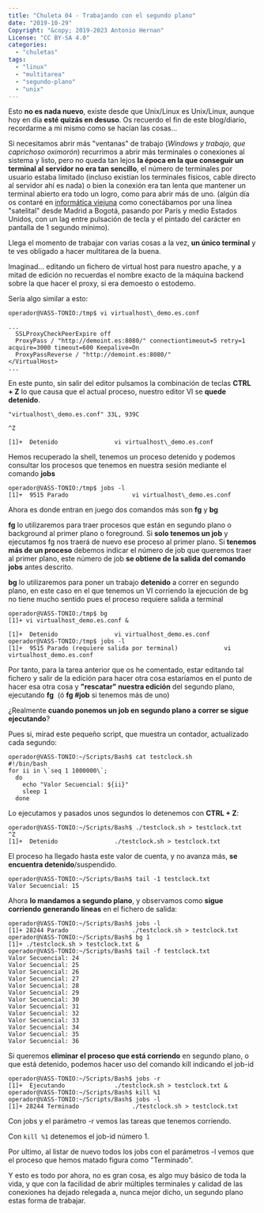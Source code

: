 ```yaml
---
title: "Chuleta 04 - Trabajando con el segundo plano"
date: "2019-10-29"
Copyright: "&copy; 2019-2023 Antonio Hernan"
License: "CC BY-SA 4.0"
categories: 
  - "chuletas"
tags: 
  - "linux"
  - "multitarea"
  - "segundo-plano"
  - "unix"
---
```


Esto **no es nada nuevo**, existe desde que Unix/Linux es Unix/Linux, aunque hoy en día **esté quizás en desuso**. Os recuerdo el fin de este blog/diario, recordarme a mi mismo como se hacían las cosas...

Si necesitamos abrir más "ventanas" de trabajo (_Windows y trabajo, que caprichoso oximorón_) recurrimos a abrir más terminales o conexiones al sistema y listo, pero no queda tan lejos **la época en la que conseguir un terminal al servidor no era tan sencillo**, el número de terminales por usuario estaba limitado (incluso existían los terminales físicos, cable directo al servidor ahí es nada) o bien la conexión era tan lenta que mantener un terminal abierto era todo un logro, como para abrir más de uno. (algún día os contaré en [informática viejuna](http://pruebadeconcepto.es/category/informaticaviejuna/) como conectábamos por una línea "satelital" desde Madrid a Bogotá, pasando por París y medio Estados Unidos, con un lag entre pulsación de tecla y el pintado del carácter en pantalla de 1 segundo mínimo).

Llega el momento de trabajar con varias cosas a la vez, **un único terminal** y te ves obligado a hacer multitarea de la buena.

Imaginad... editando un fichero de virtual host para nuestro apache, y a mitad de edición no recuerdas el nombre exacto de la máquina backend sobre la que hacer el proxy, si era demoesto o estodemo.

Sería algo similar a esto:
```
operador@VASS-TONIO:/tmp$ vi virtualhost\_demo.es.conf 

...
  SSLProxyCheckPeerExpire off
  ProxyPass / "http://demoint.es:8080/" connectiontimeout=5 retry=1 acquire=3000 timeout=600 Keepalive=On
  ProxyPassReverse / "http://demoint.es:8080/"
</VirtualHost>
...
```
En este punto, sin salir del editor pulsamos la combinación de teclas **CTRL + Z** lo que causa que el actual proceso, nuestro editor VI se **quede detenido**.
```
"virtualhost\_demo.es.conf" 33L, 939C                                                                                                                              

^Z

[1]+  Detenido                vi virtualhost\_demo.es.conf
```
Hemos recuperado la shell, tenemos un proceso detenido y podemos consultar los procesos que tenemos en nuestra sesión mediante el comando **jobs**
```
operador@VASS-TONIO:/tmp$ jobs -l
[1]+  9515 Parado                  vi virtualhost\_demo.es.conf
```
Ahora es donde entran en juego dos comandos más son **fg** y **bg**

**fg** lo utilizaremos para traer procesos que están en segundo plano o background al primer plano o foreground. Si **solo tenemos un job** y ejecutamos fg nos traerá de nuevo ese proceso al primer plano. Si **tenemos más de un proceso** debemos indicar el número de job que queremos traer al primer plano, este número de job **se obtiene de la salida del comando jobs** antes descrito.

**bg** lo utilizaremos para poner un trabajo **detenido** a correr en segundo plano, en este caso en el que tenemos un VI corriendo la ejecución de bg no tiene mucho sentido pues el proceso requiere salida a terminal
```
operador@VASS-TONIO:/tmp$ bg
[1]+ vi virtualhost_demo.es.conf &

[1]+  Detenido                vi virtualhost_demo.es.conf
operador@VASS-TONIO:/tmp$ jobs -l
[1]+  9515 Parado (requiere salida por terminal)             vi virtualhost_demo.es.conf
```
Por tanto, para la tarea anterior que os he comentado, estar editando tal fichero y salir de la edición para hacer otra cosa estaríamos en el punto de hacer esa otra cosa y **"rescatar" nuestra edición** del segundo plano, ejecutando **fg**  (ó **fg #job** si tenemos más de uno)

¿Realmente **cuando ponemos un job en segundo plano a correr se sigue ejecutando**?

Pues si, mirad este pequeño script, que muestra un contador, actualizado cada segundo:
```
operador@VASS-TONIO:~/Scripts/Bash$ cat testclock.sh 
#!/bin/bash
for ii in \`seq 1 1000000\`;
  do
    echo "Valor Secuencial: ${ii}"
    sleep 1
  done
```
Lo ejecutamos y pasados unos segundos lo detenemos con **CTRL + Z**:
```
operador@VASS-TONIO:~/Scripts/Bash$ ./testclock.sh > testclock.txt
^Z
[1]+  Detenido                ./testclock.sh > testclock.txt
```
El proceso ha llegado hasta este valor de cuenta, y no avanza más, **se encuentra detenido**/suspendido.
```
operador@VASS-TONIO:~/Scripts/Bash$ tail -1 testclock.txt 
Valor Secuencial: 15
```
Ahora **lo mandamos a segundo plano**, y observamos como **sigue corriendo generando líneas** en el fichero de salida:
```
operador@VASS-TONIO:~/Scripts/Bash$ jobs -l 
[1]+ 28244 Parado                  ./testclock.sh > testclock.txt
operador@VASS-TONIO:~/Scripts/Bash$ bg 1
[1]+ ./testclock.sh > testclock.txt &
operador@VASS-TONIO:~/Scripts/Bash$ tail -f testclock.txt 
Valor Secuencial: 24
Valor Secuencial: 25
Valor Secuencial: 26
Valor Secuencial: 27
Valor Secuencial: 28
Valor Secuencial: 29
Valor Secuencial: 30
Valor Secuencial: 31
Valor Secuencial: 32
Valor Secuencial: 33
Valor Secuencial: 34
Valor Secuencial: 35
Valor Secuencial: 36
```
Si queremos **eliminar el proceso que está corriendo** en segundo plano, o que está detenido, podemos hacer uso del comando kill indicando el job-id
```
operador@VASS-TONIO:~/Scripts/Bash$ jobs -r
[1]+  Ejecutando              ./testclock.sh > testclock.txt &
operador@VASS-TONIO:~/Scripts/Bash$ kill %1
operador@VASS-TONIO:~/Scripts/Bash$ jobs -l
[1]+ 28244 Terminado               ./testclock.sh > testclock.txt
```
Con jobs y el parámetro -r vemos las tareas que tenemos corriendo.

Con `kill %1` detenemos el job-id número 1.

Por ultimo, al listar de nuevo todos los jobs con el parámetros -l vemos que el proceso que hemos matado figura como "Terminado".

Y esto es todo por ahora, no es gran cosa, es algo muy básico de toda la vida, y que con la facilidad de abrir múltiples terminales y calidad de las conexiones ha dejado relegada a, nunca mejor dicho, un segundo plano estas forma de trabajar.
